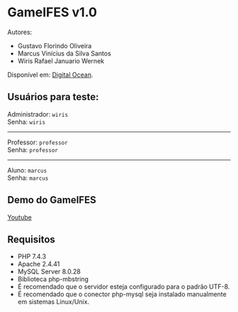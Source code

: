 # GameIFES v1.0
Autores:
- Gustavo Florindo Oliveira
- Marcus Vinícius da Silva Santos
- Wiris Rafael Januario Wernek

Disponível em: [Digital Ocean](http://68.183.138.31/).


## Usuários para teste:

Administrador: `wiris` <br>
Senha: `wiris`
<hr>

Professor: `professor` <br>
Senha: `professor`
<hr>

Aluno: `marcus`   <br>
Senha: `marcus`



## Demo do GameIFES
[Youtube](https://youtu.be/0I6SmCVl5eA)

## Requisitos
- PHP 7.4.3
- Apache 2.4.41
- MySQL Server 8.0.28
- Biblioteca php-mbstring
- É recomendado que o servidor esteja configurado para o padrão UTF-8.
- É recomendado que o conector php-mysql seja instalado manualmente em sistemas Linux/Unix.



